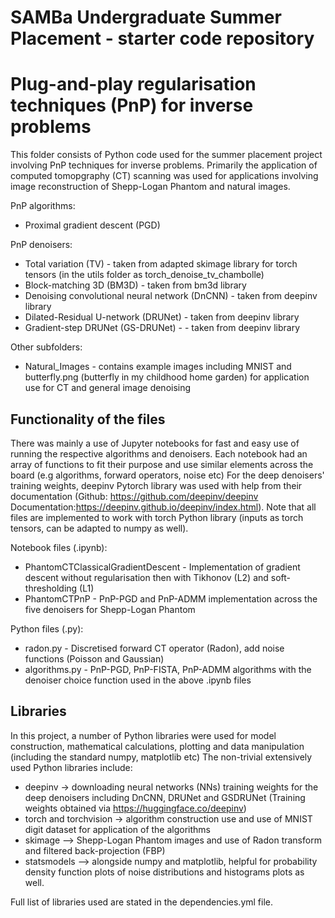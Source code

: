 # SAMBa Undergraduate Summer Placement - starter code repository
# Plug-and-play regularisation techniques (PnP) for inverse problems
This folder consists of Python code used for the summer placement project involving PnP techniques for inverse problems. Primarily the application of computed tomopgraphy (CT) scanning was used for applications involving image reconstruction of Shepp-Logan Phantom and natural images. 

PnP algorithms:
- Proximal gradient descent (PGD)

PnP denoisers:
- Total variation (TV) - taken from adapted skimage library for torch tensors (in the utils folder as torch_denoise_tv_chambolle)
- Block-matching 3D (BM3D) - taken from bm3d library
- Denoising convolutional neural network (DnCNN) - taken from deepinv library
- Dilated-Residual U-network (DRUNet) - taken from deepinv library
- Gradient-step DRUNet (GS-DRUNet) - - taken from deepinv library


Other subfolders:
- Natural_Images - contains example images including MNIST and butterfly.png (butterfly in my childhood home garden) for application use for CT and general image denoising

## Functionality of the files
There was mainly a use of Jupyter notebooks for fast and easy use of running the respective algorithms and denoisers. Each notebook had an array of functions to fit their purpose and use similar elements across the board (e.g algorithms, forward operators, noise etc)
For the deep denoisers' training weights, deepinv Pytorch library was used with help from their documentation (Github: https://github.com/deepinv/deepinv
Documentation:https://deepinv.github.io/deepinv/index.html). Note that all files are implemented to work with torch Python library (inputs as torch tensors, can be adapted to numpy as well).

Notebook files (.ipynb):
- PhantomCTClassicalGradientDescent - Implementation of gradient descent without regularisation then with Tikhonov (L2) and soft-thresholding (L1) 
- PhantomCTPnP - PnP-PGD and PnP-ADMM implementation across the five denoisers for Shepp-Logan Phantom 

Python files (.py):
- radon.py - Discretised forward CT operator (Radon), add noise functions (Poisson and Gaussian)
- algorithms.py - PnP-PGD, PnP-FISTA, PnP-ADMM algorithms with the denoiser choice function used in the above .ipynb files 

## Libraries
In this project, a number of Python libraries were used for model construction, mathematical calculations, plotting and data manipulation (including the standard numpy, matplotlib etc) 
The non-trivial extensively used Python libraries include:
- deepinv -> downloading neural networks (NNs) training weights for the deep denoisers including DnCNN, DRUNet and GSDRUNet (Training weights obtained via https://huggingface.co/deepinv)
- torch and torchvision -> algorithm construction use and use of MNIST digit dataset for application of the algorithms
- skimage --> Shepp-Logan Phantom images and use of Radon transform and filtered back-projection (FBP)
- statsmodels --> alongside numpy and matplotlib, helpful for probability density function plots of noise distributions and histograms plots as well.

Full list of libraries used are stated in the dependencies.yml file.






























